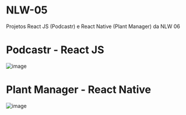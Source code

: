 # NLW-05
Projetos React JS (Podcastr) e React Native (Plant Manager) da NLW 06

# Podcastr - React JS

![image](https://user-images.githubusercontent.com/62821098/203556521-1bfa0d23-829b-416e-b185-1869295d4e77.png)

# Plant Manager - React Native

![image](https://user-images.githubusercontent.com/62821098/203556581-b2c04f38-edab-40a8-b28b-ad690663e366.png)
